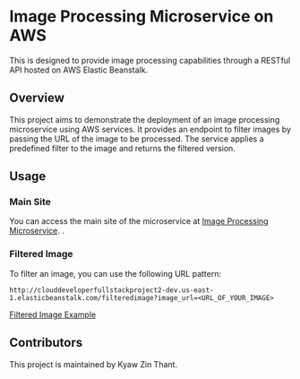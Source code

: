 # Image Processing Microservice on AWS

This is designed to provide image processing capabilities through a RESTful API hosted on AWS Elastic Beanstalk.

## Overview

This project aims to demonstrate the deployment of an image processing microservice using AWS services. It provides an endpoint to filter images by passing the URL of the image to be processed. The service applies a predefined filter to the image and returns the filtered version.

## Usage

### Main Site

You can access the main site of the microservice at [Image Processing Microservice](http://clouddeveloperfullstackproject2-dev.us-east-1.elasticbeanstalk.com/). .

### Filtered Image

To filter an image, you can use the following URL pattern:

```
http://clouddeveloperfullstackproject2-dev.us-east-1.elasticbeanstalk.com/filteredimage?image_url=<URL_OF_YOUR_IMAGE>
```

[Filtered Image Example](http://clouddeveloperfullstackproject2-dev.us-east-1.elasticbeanstalk.com/filteredimage?image_url=https://image.shutterstock.com/image-photo/diverse-amazon-forest-seen-above-600w-2072628056.jpg)


## Contributors

This project is maintained by Kyaw Zin Thant.
